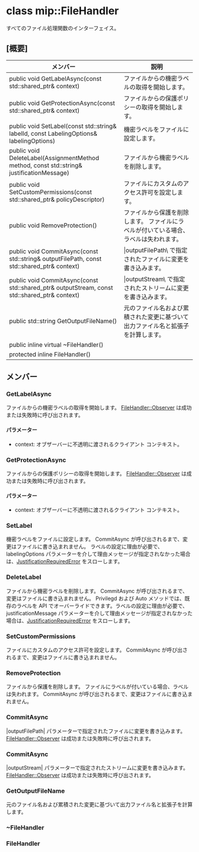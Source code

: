 # <a name="class-mipfilehandler"></a>class mip::FileHandler 
すべてのファイル処理関数のインターフェイス。
  
## <a name="summary"></a>[概要]
 メンバー                        | 説明                                
--------------------------------|---------------------------------------------
public void GetLabelAsync(const std::shared_ptr<void>& context)  |  ファイルからの機密ラベルの取得を開始します。
public void GetProtectionAsync(const std::shared_ptr<void>& context)  |  ファイルからの保護ポリシーの取得を開始します。
public void SetLabel(const std::string& labelId, const LabelingOptions& labelingOptions)  |  機密ラベルをファイルに設定します。
public void DeleteLabel(AssignmentMethod method, const std::string& justificationMessage)  |  ファイルから機密ラベルを削除します。
public void SetCustomPermissions(const std::shared_ptr<PolicyDescriptor>& policyDescriptor)  |  ファイルにカスタムのアクセス許可を設定します。
public void RemoveProtection()  |  ファイルから保護を削除します。 ファイルにラベルが付いている場合、ラベルは失われます。
public void CommitAsync(const std::string& outputFilePath, const std::shared_ptr<void>& context) | \|outputFilePath\ で指定されたファイルに変更を書き込みます。 |  パラメーターに渡します。
public void CommitAsync(const std::shared_ptr<Stream>& outputStream, const std::shared_ptr<void>& context) | \|outputStream\ で指定されたストリームに変更を書き込みます。 |  パラメーターに渡します。
public std::string GetOutputFileName()  |  元のファイル名および累積された変更に基づいて出力ファイル名と拡張子を計算します。
public inline virtual ~FileHandler()  |  
protected inline FileHandler()  |  
  
## <a name="members"></a>メンバー
  
### <a name="getlabelasync"></a>GetLabelAsync
ファイルからの機密ラベルの取得を開始します。
[FileHandler::Observer](#classmip_1_1_file_handler_1_1_observer) は成功または失敗時に呼び出されます。
  
#### <a name="parameters"></a>パラメーター
* context: オブザーバーに不透明に渡されるクライアント コンテキスト。
  
### <a name="getprotectionasync"></a>GetProtectionAsync
ファイルからの保護ポリシーの取得を開始します。
[FileHandler::Observer](#classmip_1_1_file_handler_1_1_observer) は成功または失敗時に呼び出されます。
  
#### <a name="parameters"></a>パラメーター
* context: オブザーバーに不透明に渡されるクライアント コンテキスト。
  
### <a name="setlabel"></a>SetLabel
機密ラベルをファイルに設定します。
CommitAsync が呼び出されるまで、変更はファイルに書き込まれません。
ラベルの設定に理由が必要で、labelingOptions パラメーターを介して理由メッセージが指定されなかった場合は、[JustificationRequiredError](#classmip_1_1_justification_required_error) をスローします。
  
### <a name="deletelabel"></a>DeleteLabel
ファイルから機密ラベルを削除します。
CommitAsync が呼び出されるまで、変更はファイルに書き込まれません。 Privilegd および Auto メソッドでは、既存のラベルを API でオーバーライドできます。ラベルの設定に理由が必要で、justificationMessage パラメーターを介して理由メッセージが指定されなかった場合は、[JustificationRequiredError](#classmip_1_1_justification_required_error) をスローします。
  
### <a name="setcustompermissions"></a>SetCustomPermissions
ファイルにカスタムのアクセス許可を設定します。
CommitAsync が呼び出されるまで、変更はファイルに書き込まれません。
  
### <a name="removeprotection"></a>RemoveProtection
ファイルから保護を削除します。 ファイルにラベルが付いている場合、ラベルは失われます。
CommitAsync が呼び出されるまで、変更はファイルに書き込まれません。
  
### <a name="commitasync"></a>CommitAsync
|outputFilePath| パラメーターで指定されたファイルに変更を書き込みます。
[FileHandler::Observer](#classmip_1_1_file_handler_1_1_observer) は成功または失敗時に呼び出されます。
  
### <a name="commitasync"></a>CommitAsync
|outputStream| パラメーターで指定されたストリームに変更を書き込みます。
[FileHandler::Observer](#classmip_1_1_file_handler_1_1_observer) は成功または失敗時に呼び出されます。
  
### <a name="getoutputfilename"></a>GetOutputFileName
元のファイル名および累積された変更に基づいて出力ファイル名と拡張子を計算します。
  
### <a name="filehandler"></a>~FileHandler
  
### <a name="filehandler"></a>FileHandler